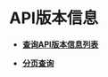 # API版本信息<a name="ZH-CN_TOPIC_0132674383"></a>

-   **[查询API版本信息列表](查询API版本信息列表.md)**  

-   **[分页查询](分页查询.md)**  


